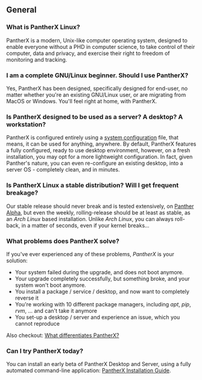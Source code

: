 ---
---

## General

### What is PantherX Linux?

PantherX is a modern, Unix-like  computer operating system, designed to enable everyone without a PHD in computer science, to take control of their computer, data and privacy, and exercise their right to freedom of monitoring and tracking.

### I am a complete GNU/Linux beginner. Should I use PantherX?

Yes, PantherX has been designed, specifically designed for end-user, no matter whether you're an existing GNU/Linux user, or are migrating from MacOS or Windows. You'll feel right at home, with PantherX.

### Is PantherX designed to be used as a server? A desktop? A workstation?

PantherX is configured entirely using a [system configuration](/System-configuration/) file, that means, it can be used for anything, anywhere. By default, PantherX features a fully configured, ready to use desktop environment, however, on a fresh installation, you may opt for a more lightweight configuration. In fact, given Panther's nature, you can even re-configure an existing desktop, into a server OS - completely clean, and in minutes.

### Is PantherX Linux a stable distribution? Will I get frequent breakage?

Our stable release should never break and is tested extensively, on [Panther Alpha](/Panther-Alpha/), but even the weekly, rolling-release should be at least as stable, as an _Arch Linux_ based installation. Unlike _Arch Linux_, you can always roll-back, in a matter of seconds, even if your kernel breaks...

### What problems does PantherX solve?

If you've ever experienced any of these problems, _PantherX_ is your solution:

- Your system failed during the upgrade, and does not boot anymore.
- Your upgrade completely successfully, but something broke, and your system won't boot anymore.
- You install a package / service / desktop, and now want to completely reverse it
- You're working with 10 different package managers, including _apt_, _pip_, _rvm_, ... and can't take it anymore
- You set-up a desktop / server and experience an issue, which you cannot reproduce

Also checkout: [What differentiates PantherX?](/PantherX-compared-to-other-distributions/#whats-unique-here)

### Can I try PantherX today?

You can install an early beta of PantherX Desktop and Server, using a fully automated command-line application: [PantherX Installation Guide](/Installation-guide/#pre-installation).